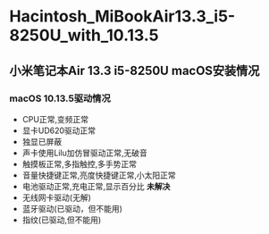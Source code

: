 # Hacintosh_MiBookAir13.3_i5-8250U_with_10.13.5
## 小米笔记本Air 13.3 i5-8250U macOS安装情况
### macOS 10.13.5驱动情况
* CPU正常,变频正常
* 显卡UD620驱动正常
* 独显已屏蔽
* 声卡使用Lilu加仿冒驱动正常,无破音
* 触摸板正常,多指触控,多手势正常
* 音量快捷键正常,亮度快捷键正常,小太阳正常
* 电池驱动正常,充电正常,显示百分比
**未解决**
* 无线网卡驱动(无解)
* 蓝牙驱动(已驱动，但不能用)
* 指纹(已驱动,但不能用)